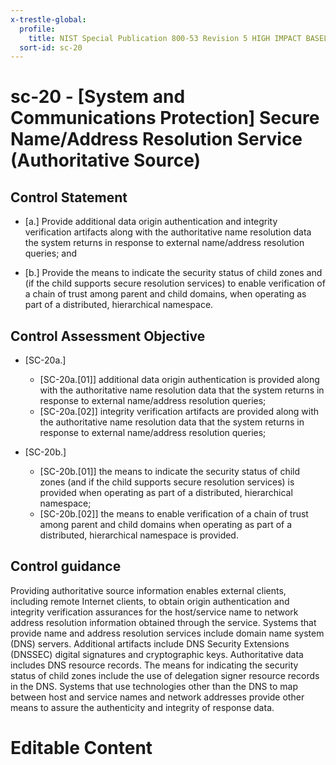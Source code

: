 ```yaml
---
x-trestle-global:
  profile:
    title: NIST Special Publication 800-53 Revision 5 HIGH IMPACT BASELINE
  sort-id: sc-20
---
```


# sc-20 - \[System and Communications Protection\] Secure Name/Address Resolution Service (Authoritative Source)

## Control Statement

- \[a.\] Provide additional data origin authentication and integrity verification artifacts along with the authoritative name resolution data the system returns in response to external name/address resolution queries; and

- \[b.\] Provide the means to indicate the security status of child zones and (if the child supports secure resolution services) to enable verification of a chain of trust among parent and child domains, when operating as part of a distributed, hierarchical namespace.

## Control Assessment Objective

- \[SC-20a.\]

  - \[SC-20a.[01]\] additional data origin authentication is provided along with the authoritative name resolution data that the system returns in response to external name/address resolution queries;
  - \[SC-20a.[02]\] integrity verification artifacts are provided along with the authoritative name resolution data that the system returns in response to external name/address resolution queries;

- \[SC-20b.\]

  - \[SC-20b.[01]\] the means to indicate the security status of child zones (and if the child supports secure resolution services) is provided when operating as part of a distributed, hierarchical namespace;
  - \[SC-20b.[02]\] the means to enable verification of a chain of trust among parent and child domains when operating as part of a distributed, hierarchical namespace is provided.

## Control guidance

Providing authoritative source information enables external clients, including remote Internet clients, to obtain origin authentication and integrity verification assurances for the host/service name to network address resolution information obtained through the service. Systems that provide name and address resolution services include domain name system (DNS) servers. Additional artifacts include DNS Security Extensions (DNSSEC) digital signatures and cryptographic keys. Authoritative data includes DNS resource records. The means for indicating the security status of child zones include the use of delegation signer resource records in the DNS. Systems that use technologies other than the DNS to map between host and service names and network addresses provide other means to assure the authenticity and integrity of response data.

# Editable Content

<!-- Make additions and edits below -->
<!-- The above represents the contents of the control as received by the profile, prior to additions. -->
<!-- If the profile makes additions to the control, they will appear below. -->
<!-- The above markdown may not be edited but you may edit the content below, and/or introduce new additions to be made by the profile. -->
<!-- If there is a yaml header at the top, parameter values may be edited. Use --set-parameters to incorporate the changes during assembly. -->
<!-- The content here will then replace what is in the profile for this control, after running profile-assemble. -->
<!-- The current profile has no added parts for this control, but you may add new ones here. -->
<!-- Each addition must have a heading either of the form ## Control my_addition_name -->
<!-- or ## Part a. (where the a. refers to one of the control statement labels.) -->
<!-- "## Control" parts are new parts added after the statement part. -->
<!-- "## Part" parts are new parts added into the top-level statement part with that label. -->
<!-- Subparts may be added with nested hash levels of the form ### My Subpart Name -->
<!-- underneath the parent ## Control or ## Part being added -->
<!-- See https://ibm.github.io/compliance-trestle/tutorials/ssp_profile_catalog_authoring/ssp_profile_catalog_authoring for guidance. -->
